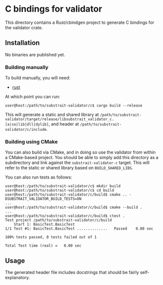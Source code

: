# C bindings for validator

This directory contains a Rust/cbindgen project to generate C bindings for
the validator crate.

## Installation

No binaries are published yet.

### Building manually

To build manually, you will need:

 - [rust](https://www.rust-lang.org/tools/install)

At which point you can run:

```console
user@host:/path/to/substrait-validator/c$ cargo build --release
```

This will generate a static and shared library at
`/path/to/substrait-validator/target/release/libsubstrait_validator_c.[a|so|lib|dll|dylib]`,
and header at `/path/to/substrait-validator/c/include`.

### Building using CMake

You can also build via CMake, and in doing so use the validator from within a
CMake-based project. You should be able to simply add this directory as a
subdirectory and link against the `substrait-validator-c` target. This will
refer to the static or shared library based on `BUILD_SHARED_LIBS`.

You can also run tests as follows:

```console
user@host:/path/to/substrait-validator/c$ mkdir build
user@host:/path/to/substrait-validator/c$ cd build
user@host:/path/to/substrait-validator/c/build$ cmake .. -DSUBSTRAIT_VALIDATOR_BUILD_TESTS=ON
...
user@host:/path/to/substrait-validator/c/build$ cmake --build .
...
user@host:/path/to/substrait-validator/c/build$ ctest .
Test project /path/to/substrait-validator/c/build
    Start 1: BasicTest.BasicTest
1/1 Test #1: BasicTest.BasicTest ..............   Passed    0.00 sec

100% tests passed, 0 tests failed out of 1

Total Test time (real) =   0.00 sec
```

## Usage

The generated header file includes docstrings that should be fairly
self-explanatory.
